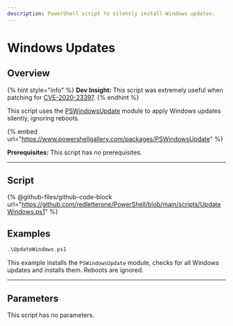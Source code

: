 ```yaml
---
description: PowerShell script to silently install Windows updates.
---
```


# Windows Updates

## Overview

{% hint style="info" %}
**Dev Insight:** This script was extremely useful when patching for [CVE-2020-23397](https://msrc.microsoft.com/update-guide/vulnerability/CVE-2023-23397).
{% endhint %}

This script uses the [PSWindowsUpdate](https://www.powershellgallery.com/packages/PSWindowsUpdate) module to apply Windows updates silently, ignoring reboots.

{% embed url="https://www.powershellgallery.com/packages/PSWindowsUpdate" %}

**Prerequisites:** This script has no prerequisites.&#x20;

***

## Script

{% @github-files/github-code-block url="https://github.com/redletterone/PowerShell/blob/main/scripts/UpdateWindows.ps1" %}

## Examples

```powershell
.\UpdateWindows.ps1
```

This example installs the `PSWindowsUpdate` module, checks for all Windows updates and installs them. Reboots are ignored.

***

## Parameters

This script has no parameters.
